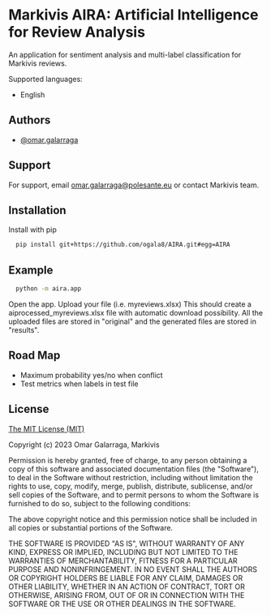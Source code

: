 
# Markivis AIRA: Artificial Intelligence for Review Analysis

An application for sentiment analysis and multi-label classification for Markivis reviews.

Supported languages:

- English


## Authors

- [@omar.galarraga](https://github.com/ogala8)


## Support

For support, email omar.galarraga@polesante.eu or contact Markivis team.


## Installation

Install with pip

```bash
  pip install git+https://github.com/ogala8/AIRA.git#egg=AIRA
```

## Example

```bash
  python -m aira.app
```

Open the app. 
Upload your file (i.e. myreviews.xlsx)
This should create a aiprocessed_myreviews.xlsx file with automatic download possibility. 
All the uploaded files are stored in "original" and the generated files are stored in "results".


## Road Map

- Maximum probability yes/no when conflict
- Test metrics when labels in test file
     
## License

[The MIT License (MIT)](https://choosealicense.com/licenses/mit/)

Copyright (c) 2023 Omar Galarraga, Markivis

Permission is hereby granted, free of charge, to any person obtaining a copy
of this software and associated documentation files (the "Software"), to deal
in the Software without restriction, including without limitation the rights
to use, copy, modify, merge, publish, distribute, sublicense, and/or sell
copies of the Software, and to permit persons to whom the Software is
furnished to do so, subject to the following conditions:

The above copyright notice and this permission notice shall be included in all
copies or substantial portions of the Software.

THE SOFTWARE IS PROVIDED "AS IS", WITHOUT WARRANTY OF ANY KIND, EXPRESS OR
IMPLIED, INCLUDING BUT NOT LIMITED TO THE WARRANTIES OF MERCHANTABILITY,
FITNESS FOR A PARTICULAR PURPOSE AND NONINFRINGEMENT. IN NO EVENT SHALL THE
AUTHORS OR COPYRIGHT HOLDERS BE LIABLE FOR ANY CLAIM, DAMAGES OR OTHER
LIABILITY, WHETHER IN AN ACTION OF CONTRACT, TORT OR OTHERWISE, ARISING FROM,
OUT OF OR IN CONNECTION WITH THE SOFTWARE OR THE USE OR OTHER DEALINGS IN THE
SOFTWARE.
